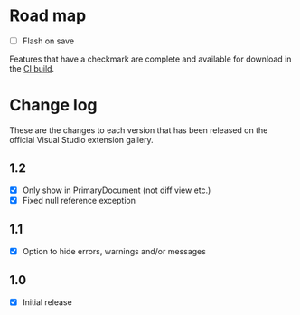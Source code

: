 # Road map

- [ ] Flash on save

Features that have a checkmark are complete and available for
download in the
[CI build](http://vsixgallery.com/extension/376e6cdc-893d-4ae7-ad93-325575c35301/).

# Change log

These are the changes to each version that has been released
on the official Visual Studio extension gallery.

## 1.2

- [x] Only show in PrimaryDocument (not diff view etc.)
- [x] Fixed null reference exception

## 1.1

- [x] Option to hide errors, warnings and/or messages

## 1.0

- [x] Initial release